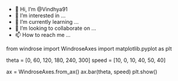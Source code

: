 - 👋 Hi, I’m @Vindhya91
- 👀 I’m interested in ...
- 🌱 I’m currently learning ...
- 💞️ I’m looking to collaborate on ...
- 📫 How to reach me ...

<!---
Vindhya91/Vindhya91 is a ✨ special ✨ repository because its `README.md` (this file) appears on your GitHub profile.
You can click the Preview link to take a look at your changes.
--->

from windrose import WindroseAxes
import matplotlib.pyplot as plt

theta = [0, 60, 120, 180, 240, 300]
speed = [10, 0, 10, 40, 50, 40]

ax = WindroseAxes.from_ax()
ax.bar(theta, speed)
plt.show()
